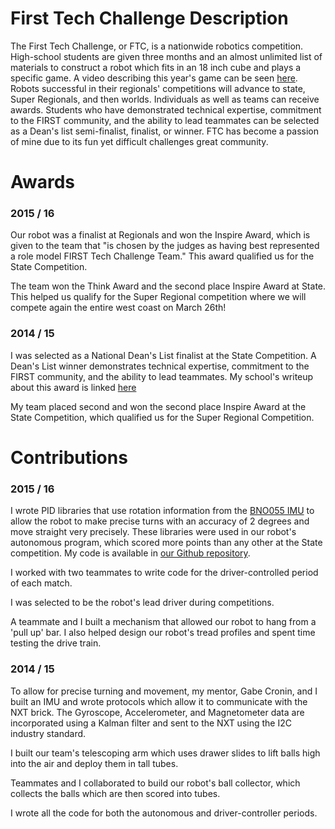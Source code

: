 # First Tech Challenge Description

The First Tech Challenge, or FTC, is a nationwide robotics competition. High-school students are given three months and an almost unlimited list of materials to construct a robot which fits in an 18 inch cube and plays a specific game. A video describing this year's game can be seen [here](https://www.youtube.com/watch?v=ABmBxCwHV94, "First Tech Challenge video"). Robots successful in their regionals' competitions will advance to state, Super Regionals, and then worlds. Individuals as well as teams can receive awards. Students who have demonstrated technical expertise, commitment to the FIRST community, and the ability to lead teammates can be selected as a Dean's list semi-finalist, finalist, or winner. FTC has become a passion of mine due to its fun yet difficult challenges great community.

# Awards

### 2015 / 16

Our robot was a finalist at Regionals and won the Inspire Award, which is given to the team that "is chosen by the judges as having best represented a role model FIRST Tech Challenge Team." This award qualified us for the State Competition.

The team won the Think Award and the second place Inspire Award at State. This helped us qualify for the Super Regional competition where we will compete again the entire west coast on March 26th!

### 2014 / 15

I was selected as a National Dean's List finalist at the State Competition. A Dean's List winner demonstrates technical expertise, commitment to the FIRST community, and the ability to lead teammates. My school's writeup about this award is linked [here](http://www.seattleacademy.info/wp/robotics-competes-at-superregional-zinda-%E2%80%9916-named-to-ftc-dean%E2%80%99s-list-finalist/ "Dean's list article")

My team placed second and won the second place Inspire Award at the State Competition, which qualified us for the Super Regional Competition.

# Contributions

### 2015 / 16

I wrote PID libraries that use rotation information from the [BNO055 IMU](https://learn.adafruit.com/adafruit-bno055-absolute-orientation-sensor/overview "rotation sensor link") to allow the robot to make precise turns with an accuracy of 2 degrees and move straight very precisely. These libraries were used in our robot's autonomous program, which scored more points than any other at the State competition. My code is available in [our Github repository](https://github.com/redshiftrobotics/2856/blob/master/YourCodeHere/src/main/java/org/usfirst/ftc/exampleteam/yourcodehere/NewIMU.java "team Github repository").

I worked with two teammates to write code for the driver-controlled period of each match. 

I was selected to be the robot's lead driver during competitions.

A teammate and I built a mechanism that allowed our robot to hang from a 'pull up' bar. I also helped design our robot's tread profiles and spent time testing the drive train.

### 2014 / 15

To allow for precise turning and movement, my mentor, Gabe Cronin, and I built an IMU and wrote protocols which allow it to communicate with the NXT brick. The Gyroscope, Accelerometer, and Magnetometer data are incorporated using a Kalman filter and sent to the NXT using the I2C industry standard.
	
I built our team's telescoping arm which uses drawer slides to lift balls high into the air and deploy them in tall tubes.

Teammates and I collaborated to build our robot's ball collector, which collects the balls which are then scored into tubes.

I wrote all the code for both the autonomous and driver-controller periods.
